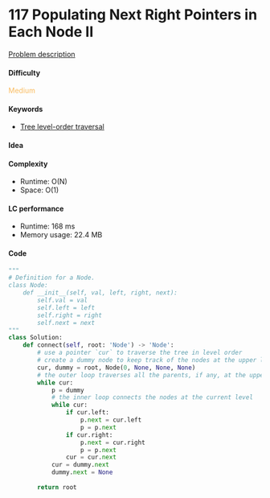 117 Populating Next Right Pointers in Each Node II
=======================
[Problem description](https://leetcode.com/problems/populating-next-right-pointers-in-each-node-ii/)

#### Difficulty
<span style="color:#FABC60">Medium</span>

#### Keywords
- [Tree level-order traversal](../categories/tree_level_order.md)


#### Idea


#### Complexity
- Runtime: O(N)
- Space: O(1)

#### LC performance
- Runtime: 168 ms
- Memory usage: 22.4 MB

#### Code
```python
"""
# Definition for a Node.
class Node:
    def __init__(self, val, left, right, next):
        self.val = val
        self.left = left
        self.right = right
        self.next = next
"""
class Solution:
    def connect(self, root: 'Node') -> 'Node':
        # use a pointer `cur` to traverse the tree in level order
        # create a dummy node to keep track of the nodes at the upper level
        cur, dummy = root, Node(0, None, None, None)
        # the outer loop traverses all the parents, if any, at the upper level
        while cur:
            p = dummy
            # the inner loop connects the nodes at the current level
            while cur:
                if cur.left:
                    p.next = cur.left
                    p = p.next
                if cur.right:
                    p.next = cur.right
                    p = p.next
                cur = cur.next
            cur = dummy.next
            dummy.next = None
        
        return root
```